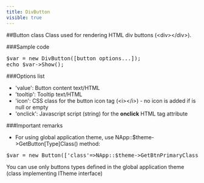 ```yaml
---
title: DivButton
visible: true
---
```


##Button class
Class used for rendering HTML div buttons (&lt;div&gt;&lt;/div&gt;).


###Sample code
<pre>
$var = new DivButton([button options...]);
echo $var->Show();
</pre>


###Options list

- 'value': Button content text/HTML
- 'tooltip': Tooltip text/HTML
- 'icon': CSS class for the button icon tag (&lt;i&gt;&lt;/i&gt;) - no icon is added if is null or empty
- 'onclick': Javascript script (string) for the **onclick** HTML tag attribute


###Important remarks

- For using global application theme, use NApp::$theme->GetButton[Type]Class() method:
<pre>
$var = new Button(['class'=>NApp::$theme->GetBtnPrimaryClass('extra-css-class'),other options...]);
</pre>
You can use only buttons types defined in the global application theme (class implementing ITheme interface)